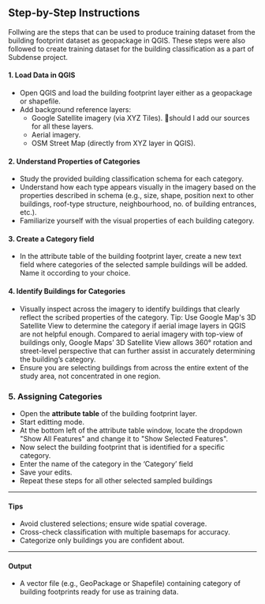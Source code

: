 ## Step-by-Step Instructions 
Follwing are the steps that can be used to produce training dataset from the building footprint dataset as geopackage in QGIS. These steps were also followed to create training dataset for the building classification as a part of Subdense project. 

#### 1. Load Data in QGIS

- Open QGIS and load the building footprint layer either as a geopackage or shapefile. 
- Add background reference layers: 
  - Google Satellite imagery (via XYZ Tiles). 🔴should I add our sources for all these layers. 
  - Aerial imagery.
  - OSM Street Map (directly from XYZ layer in QGIS).

#### 2. Understand Properties of Categories

- Study the provided building classification schema for each category. 
- Understand how each type appears visually in the imagery based on the properties described in schema (e.g., size, shape, position next to other buildings, roof-type structure, neighbourhood, no. of building entrances, etc.).
- Familiarize yourself with the visual properties of each building category. 

#### 3. Create a Category field 

- In the attribute table of the building footprint layer, create a new text field where categories of the selected sample buildings will be added. Name it occording to your choice.


#### 4. Identify Buildings for Categories

- Visually inspect across the imagery to identify buildings that clearly reflect the scribed properties of the category. 
Tip: Use Google Map's 3D Satellite View to determine the category if aerial image layers in QGIS are not helpful enough. Compared to aerial imagery with top-view of buildings only, Google Maps’ 3D Satellite View allows 360° rotation and street-level perspective that can further assist in accurately determining the building’s category.
- Ensure you are selecting buildings from across the entire extent of the study area, not concentrated in one region.

### 5. Assigning Categories 

- Open the **attribute table** of the building footprint layer.
- Start editting mode.
- At the bottom left of the attribute table window, locate the dropdown "Show All Features" and change it to "Show Selected Features". 
- Now select the building footprint that is identified for a specific category.
- Enter the name of the category in the ‘Category’ field 
- Save your edits.
- Repeat these steps for all other selected sampled buildings

---

#### Tips

- Avoid clustered selections; ensure wide spatial coverage.
- Cross-check classification with multiple basemaps for accuracy.
- Categorize only buildings you are confident about.

---

#### Output

- A vector file (e.g., GeoPackage or Shapefile) containing category of building footprints ready for use as training data.
